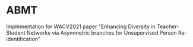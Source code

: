 # ABMT
Implementation for WACV2021 paper "Enhancing Diversity in Teacher-Student Networks via Asymmetric branches for Unsupervised Person Re-identification"
